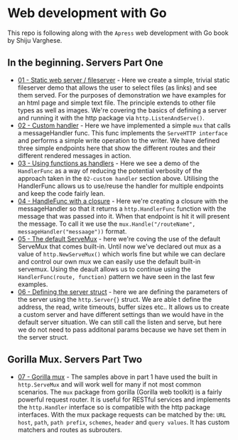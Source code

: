 # Web development with Go 

This repo is following along with the `Apress` web development with Go book by Shiju Varghese.

## In the beginning. Servers Part One

- [01 - Static web server / fileserver](/01-staticweb) - Here we create a simple, trivial static fileserver demo that allows the user to select files (as links) and see them served. For the purposes of demonstration we have examples for an html page and simple text file. The principle extends to other file types as well as images. We're covering the basics of defining a server and running it with the http package via `http.ListenAndServe()`. 
- [02 - Custom handler](/02-customHandler) - Here we have implemented a simple `mux` that calls a messageHandler func. This func implements the `ServeHTTP interface` and performs a simple write operation to the writer. We have defined three simple endpoints here that show the different routes and their different rendered messages in action. 
- [03 - Using functions as handlers](/03-funcHandler) - Here we see a demo of the `HandlerFunc` as a way of reducing the potential verbosity of the approach taken in the `02-custom handler` section above. Utilising the HandlerFunc allows us to use/reuse the handler for multiple endpoints and keep the code fairly lean.  
- [04 - HandleFunc with a closure](/04-handleFuncWithClosure) - Here we're creating a closure with the messageHandler so that it returns a `http.HandlerFunc` function with the message that was passed into it. When that endpoint is hit it will present the message. To call it we use the `mux.Handle("/routeName", messageHandler("messaage"))` format. 
- [05 - The default ServeMux](/05-defaultServeMux) - here we're coving the use of the default ServeMux that comes built-in. Until now we've declared out mux as a value of `http.NewServeMux()` which worls fine but while we can declare and control our own mux we can easily use the default built-in servemux. Using the deault allows us to continue using the `HandlerFunc(route, function)` pattern we have seen in the last few examples.
- [06 - Defining the server struct](/06-serverStruct) - here we are defining the parameters of the server using the `http.Server{}` struct. We are able t define the address, the read, write timeouts, buffer sizes etc.. It allows us to create a custom server and have different settings than we would have in the default server situation. We can still call the listen and serve, but here we do not need to pass additonal params because we have set them in the server struct.

## Gorilla Mux. Servers Part Two

- [07 - Gorilla mux](/07-gorillaMux) - The samples above in part 1 have used the built in `http.ServeMux` and will work well for many if not most common scenarios. The `mux` package from gorilla (Gorilla web toolkit) is a fairly powerful request router. It is useful for RESTful services and implements the `http.Handler` interface so is compatible with the http package interfaces. With the mux package requests can be matched by the: `URL host`, `path`, `path prefix`, `schemes`, `header` and `query values`. It has custom matchers and routes as subrouters.   
